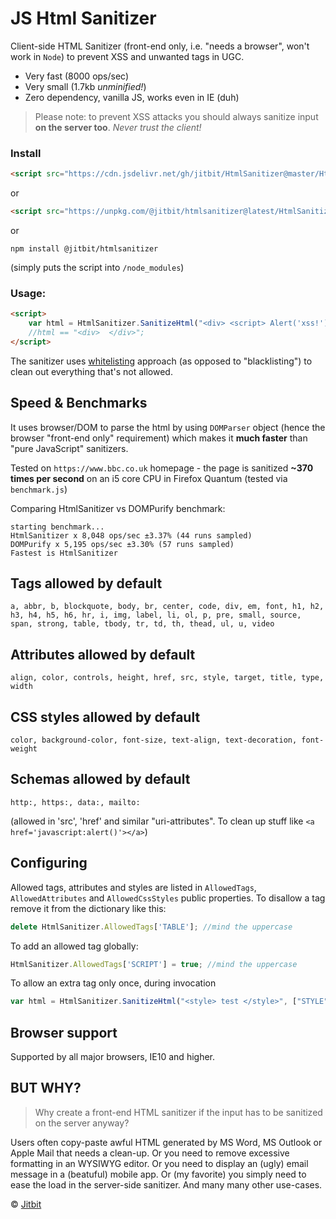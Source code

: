 # JS Html Sanitizer

Client-side HTML Sanitizer (front-end only, i.e. "needs a browser", won't work in `Node`) to prevent XSS and unwanted tags in UGC.

* Very fast (8000 ops/sec)
* Very small (1.7kb *unminified!*)
* Zero dependency, vanilla JS, works even in IE (duh)

> Please note: to prevent XSS attacks you should always sanitize input **on the server too**. *Never trust the client!*

### Install

```html
<script src="https://cdn.jsdelivr.net/gh/jitbit/HtmlSanitizer@master/HtmlSanitizer.js"></script>
```

or

```html
<script src="https://unpkg.com/@jitbit/htmlsanitizer@latest/HtmlSanitizer.js"></script>
```

or

```
npm install @jitbit/htmlsanitizer
```
(simply puts the script into `/node_modules`)

### Usage:

```html
<script>
    var html = HtmlSanitizer.SanitizeHtml("<div> <script> Alert('xss!'); </sc" + "ript> </div>");
    //html == "<div>  </div>";
</script>
```

The sanitizer uses [whitelisting](https://en.wikipedia.org/wiki/Whitelisting) approach (as opposed to "blacklisting") to clean out everything that's not allowed.

## Speed & Benchmarks

It uses browser/DOM to parse the html by using `DOMParser` object (hence the browser "front-end only" requirement) which makes it **much faster** than "pure JavaScript" sanitizers.

Tested on `https://www.bbc.co.uk` homepage - the page is sanitized **~370 times per second** on an i5 core CPU in Firefox Quantum (tested via `benchmark.js`)

Comparing HtmlSanitizer vs DOMPurify benchmark:

```
starting benchmark...
HtmlSanitizer x 8,048 ops/sec ±3.37% (44 runs sampled)
DOMPurify x 5,195 ops/sec ±3.30% (57 runs sampled)
Fastest is HtmlSanitizer
```

## Tags allowed by default

`a, abbr, b, blockquote, body, br, center, code, div, em, font, h1, h2, h3, h4, h5, h6, hr, i, img, label, li, ol, p, pre, small, source, span, strong, table, tbody, tr, td, th, thead, ul, u, video`

## Attributes allowed by default

`align, color, controls, height, href, src, style, target, title, type, width`

## CSS styles allowed by default

`color, background-color, font-size, text-align, text-decoration, font-weight`

## Schemas allowed by default

`http:, https:, data:, mailto:`

(allowed in 'src', 'href' and similar "uri-attributes". To clean up stuff like `<a href='javascript:alert()'></a>`)

## Configuring

Allowed tags, attributes and styles are listed in `AllowedTags`, `AllowedAttributes` and `AllowedCssStyles` public properties. To disallow a tag remove it from the dictionary like this:

```javascript
delete HtmlSanitizer.AllowedTags['TABLE']; //mind the uppercase
```

To add an allowed tag globally:

```javascript
HtmlSanitizer.AllowedTags['SCRIPT'] = true; //mind the uppercase
```

To allow an extra tag only once, during invocation

```javascript
var html = HtmlSanitizer.SanitizeHtml("<style> test </style>", ["STYLE"]); //mind the uppercase
```

## Browser support

Supported by all major browsers, IE10 and higher.

## BUT WHY?

> Why create a front-end HTML sanitizer if the input has to be sanitized on the server anyway?

Users often copy-paste awful HTML generated by MS Word, MS Outlook or Apple Mail that needs a clean-up. Or you need to remove excessive formatting in an WYSIWYG editor. Or you need to display an (ugly) email message in a (beatuful) mobile app. Or (my favorite) you simply need to ease the load in the server-side sanitizer. And many many other use-cases.


&copy; [Jitbit](https://jitbit.github.com/)
